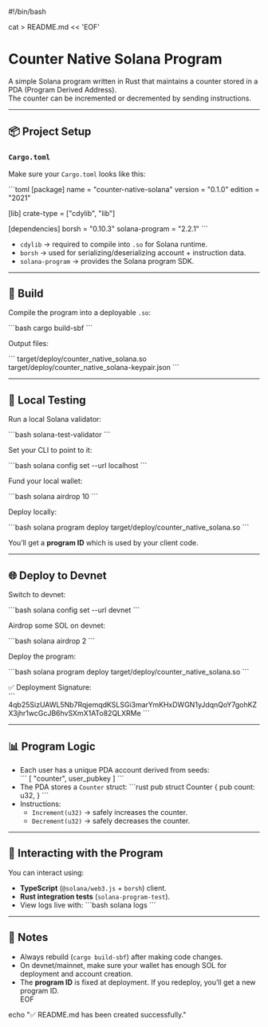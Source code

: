 #!/bin/bash

cat > README.md << 'EOF'
# Counter Native Solana Program

A simple Solana program written in Rust that maintains a counter stored in a PDA (Program Derived Address).  
The counter can be incremented or decremented by sending instructions.

---

## 📦 Project Setup

### `Cargo.toml`
Make sure your `Cargo.toml` looks like this:

\`\`\`toml
[package]
name = "counter-native-solana"
version = "0.1.0"
edition = "2021"

[lib]
crate-type = ["cdylib", "lib"]

[dependencies]
borsh = "0.10.3"
solana-program = "2.2.1"
\`\`\`

- `cdylib` → required to compile into `.so` for Solana runtime.  
- `borsh` → used for serializing/deserializing account + instruction data.  
- `solana-program` → provides the Solana program SDK.

---

## 🔨 Build

Compile the program into a deployable `.so`:

\`\`\`bash
cargo build-sbf
\`\`\`

Output files:

\`\`\`
target/deploy/counter_native_solana.so
target/deploy/counter_native_solana-keypair.json
\`\`\`

---

## 🧪 Local Testing

Run a local Solana validator:

\`\`\`bash
solana-test-validator
\`\`\`

Set your CLI to point to it:

\`\`\`bash
solana config set --url localhost
\`\`\`

Fund your local wallet:

\`\`\`bash
solana airdrop 10
\`\`\`

Deploy locally:

\`\`\`bash
solana program deploy target/deploy/counter_native_solana.so
\`\`\`

You’ll get a **program ID** which is used by your client code.

---

## 🌐 Deploy to Devnet

Switch to devnet:

\`\`\`bash
solana config set --url devnet
\`\`\`

Airdrop some SOL on devnet:

\`\`\`bash
solana airdrop 2
\`\`\`

Deploy the program:

\`\`\`bash
solana program deploy target/deploy/counter_native_solana.so
\`\`\`

✅ Deployment Signature:  
\`\`\`
4qb25SizUAWL5Nb7RqjemqdKSLSGi3marYmKHxDWGN1yJdqnQoY7gohKZX3jhr1wcGcJB6hvSXmX1ATo82QLXRMe
\`\`\`

---

## 📊 Program Logic

- Each user has a unique PDA account derived from seeds:  
  \`\`\`
  [ "counter", user_pubkey ]
  \`\`\`
- The PDA stores a `Counter` struct:
  \`\`\`rust
  pub struct Counter {
      pub count: u32,
  }
  \`\`\`
- Instructions:
  - `Increment(u32)` → safely increases the counter.
  - `Decrement(u32)` → safely decreases the counter.

---

## 📡 Interacting with the Program

You can interact using:
- **TypeScript** (`@solana/web3.js` + `borsh`) client.  
- **Rust integration tests** (`solana-program-test`).  
- View logs live with:
  \`\`\`bash
  solana logs
  \`\`\`

---

## 📝 Notes
- Always rebuild (`cargo build-sbf`) after making code changes.  
- On devnet/mainnet, make sure your wallet has enough SOL for deployment and account creation.  
- The **program ID** is fixed at deployment. If you redeploy, you’ll get a new program ID.  
EOF

echo "✅ README.md has been created successfully."
